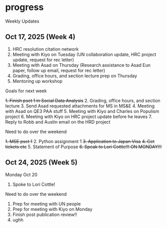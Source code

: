 # progress
Weekly Updates

## Oct 17, 2025 (Week 4)

1. HRC resolution citation network
2. Meeting with Kiyo on Tuesday (UN collaboration update, HRC project update, request for rec letter)
3. Meeting with Asad on Thursday (Research assistance to Asad Eun paper, follow up email, request for rec letter)
4. Grading, office hours, and section lecture prep on Thursday
5. Mentoring up workshop

Goals for next week

~~1. Finish pset 1 in Social Data Analysis~~
2. Grading, office hours, and section lecture
3. Send Asad requested attachments for MS in MS&E
4. Meeting with Asad on QE3 PAA stuff
5. Meeting with Kiyo and Charles on Populism project
6. Meeting with Kiyo on HRC project update before he leaves
7. Reply to Robb and Austin email on the HRD project

Need to do over the weekend

~~1. MSE pset 1~~
2. Python assignment 1
~~3. Application to Japan Visa~~
~~4. Get tickets etc~~
5. Statement of Purpose
~~6. Speak to Lori Cottle!!! ON MONDAY!!!~~

## Oct 24, 2025 (Week 5)

Monday Oct 20

1. Spoke to Lori Cottle!

Need to do over the weekend

1. Prep for meeting with UN people
2. Prep for meeting with Kiyo on Monday
3. Finish post publication review!!
4. ughh














